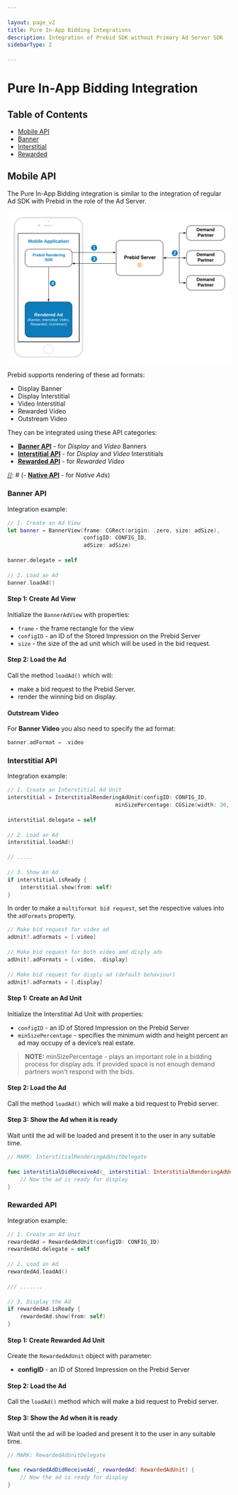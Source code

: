 ```yaml
---

layout: page_v2
title: Pure In-App Bidding Integrations
description: Integration of Prebid SDK without Primary Ad Server SDK
sidebarType: 2

---
```


# Pure In-App Bidding Integration

## Table of Contents

- [Mobile API](#mobile-api)
- [Banner](#banner-api)
- [Interstitial](#interstitial-api)
- [Rewarded](#rewarded-api)

## Mobile API

The Pure In-App Bidding integration is similar to the integration of regular Ad SDK with Prebid in the role of the Ad Server.

![In-App Bidding with Prebid](/assets/images/prebid-mobile/modules/rendering/Prebid-In-App-Bidding-Overview-Pure-Prebid.png)

Prebid supports rendering of these ad formats:

- Display Banner
- Display Interstitial
- Video Interstitial
- Rewarded Video
- Outstream Video

[//]: # (- Native)

They can be integrated using these API categories:

- [**Banner API**](#banner-api) - for *Display* and *Video* Banners
- [**Interstitial API**](#interstitial-api) - for *Display* and *Video* Interstitials
- [**Rewarded API**](#rewarded-api) - for *Rewarded Video*

[//]: # (- [**Native API**](ios-sdk-integration-pb-native.html) - for *Native Ads*)

### Banner API

Integration example:

``` swift
// 1. Create an Ad View
let banner = BannerView(frame: CGRect(origin: .zero, size: adSize),
                        configID: CONFIG_ID,
                        adSize: adSize)
    
banner.delegate = self
    
// 2. Load an Ad
banner.loadAd()
```

#### Step 1: Create Ad View

Initialize the `BannerAdView` with properties:

- `frame` - the frame rectangle for the view
- `configID` - an ID of the Stored Impression on the Prebid Server
- `size` - the size of the ad unit which will be used in the bid request.

#### Step 2: Load the Ad

Call the method `loadAd()` which will:

- make a bid request to the Prebid Server.
- render the winning bid on display.

#### Outstream Video

For **Banner Video** you also need to specify the ad format:

``` swift
banner.adFormat = .video
```

### Interstitial API

Integration example:

``` swift
// 1. Create an Interstitial Ad Unit
interstitial = InterstitialRenderingAdUnit(configID: CONFIG_ID,
                                  minSizePercentage: CGSize(width: 30, height: 30))
    
interstitial.delegate = self
    
// 2. Load an Ad
interstitial.loadAd()

// .....

// 3. Show An Ad
if interstitial.isReady {
    interstitial.show(from: self)
}

```

In order to make a `multiformat bid request`, set the respective values into the `adFormats` property.

``` swift
// Make bid request for video ad                                     
adUnit?.adFormats = [.video]

// Make bid request for both video amd disply ads                                     
adUnit?.adFormats = [.video, .display]

// Make bid request for disply ad (default behaviour)                                     
adUnit?.adFormats = [.display]

```

#### Step 1: Create an Ad Unit


Initialize the Interstitial Ad Unit with properties:
    
- `configID` - an ID of Stored Impression on the Prebid Server
- `minSizePercentage` - specifies the minimum width and height percent an ad may occupy of a device’s real estate.

> **NOTE:** minSizePercentage - plays an important role in a bidding process for display ads. If provided space is not enough demand partners won't respond with the bids.

#### Step 2: Load the Ad

Call the method `loadAd()` which will make a bid request to Prebid server.


#### Step 3: Show the Ad when it is ready

Wait until the ad will be loaded and present it to the user in any suitable time.

``` swift
// MARK: InterstitialRenderingAdUnitDelegate
    
func interstitialDidReceiveAd(_ interstitial: InterstitialRenderingAdUnit) {
    // Now the ad is ready for display
}
```

### Rewarded API

Integration example:

``` swift
// 1. Create an Ad Unit
rewardedAd = RewardedAdUnit(configID: CONFIG_ID)
rewardedAd.delegate = self
    
// 2. Load an Ad
rewardedAd.loadAd()

/// .......

// 3. Display the Ad
if rewardedAd.isReady {
    rewardedAd.show(from: self)
}
```


#### Step 1: Create Rewarded Ad Unit

Create the `RewardedAdUnit` object with parameter:

- **configID** - an ID of Stored Impression on the Prebid Server

#### Step 2: Load the Ad

Call the `loadAd()` method which will make a bid request to Prebid server.

#### Step 3: Show the Ad when it is ready

Wait until the ad will be loaded and present it to the user in any suitable time.

``` swift
// MARK: RewardedAdUnitDelegate
    
func rewardedAdDidReceiveAd(_ rewardedAd: RewardedAdUnit) {
    // Now the ad is ready for display
}   
```